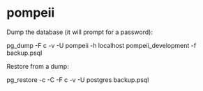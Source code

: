 # pompeii

Dump the database (it will prompt for a password):

pg_dump -F c -v -U pompeii -h localhost pompeii_development -f backup.psql


Restore from a dump:

pg_restore -c -C -F c -v -U postgres backup.psql
